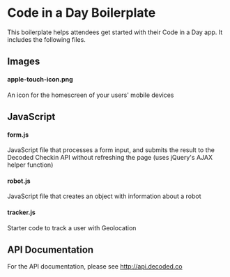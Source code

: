 Code in a Day Boilerplate
=========================

This boilerplate helps attendees get started with their Code in a Day app. It includes the following files.

## Images

#### apple-touch-icon.png

An icon for the homescreen of your users' mobile devices


## JavaScript

#### form.js

JavaScript file that processes a form input, and submits the result to the Decoded Checkin API without refreshing the page (uses jQuery's AJAX helper function)

#### robot.js

JavaScript file that creates an object with information about a robot

#### tracker.js

Starter code to track a user with Geolocation


## API Documentation

For the API documentation, please see http://api.decoded.co
